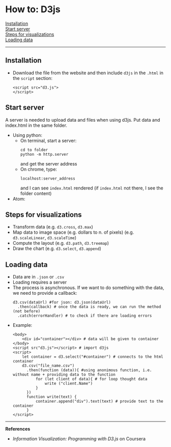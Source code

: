 # How to: D3js

[Installation](#Installation)  
[Start server](#Start-server)  
[Steps for visualizations](#Steps-for-visualizations)  
[Loading data](#Loading-data)

--- 

## Installation  
- Download the file from the website and then include `d3js` in the `.html` in the `script` section:  
  ```
  <script src="d3.js">  
  </script>
  ```  
  
## Start server  
A server is needed to upload data and files when using d3js. Put data and index.html in the same folder.  
- Using python:   
  - On terminal, start a server: 
    ```
    cd to folder  
    python -m http.server 
    ```  
    and get the server address 
  - On chrome, type:  
    ```
    localhost:server_address
    ```  
    and I can see `index.html` rendered (if `index.html` not there, I see the folder content)  
- Atom: 

## Steps for visualizations  
- Transform data  (e.g. `d3.cross`, `d3.max`)
- Map data to image space (e.g. dollars to n. of pixels)  (e.g. `d3.scaleLinear`, `d3.scaleTime`)
- Compute the layout  (e.g. `d3.path`, `d3.treemap`)
- Draw the chart (e.g. `d3.select`, `d3.append`)

## Loading data  
- Data are in `.json` or `.csv` 
- Loading requires a server
- The process is asynchronous. If we want to do something with the data, we need to provide a callback:  
   ```
   d3.csv(dataUrl) #for json: d3.json(dataUrl)
     .then(callback) # once the data is ready, we can run the method (not before)
     .catch(errorHandler) # to check if there are loading errors
   ```  
 - Example:  
   ```
   <body>
       <div id="container"></div> # data will be given to container 
   </body>
   <script src"d3.js"></script> # import d3js 
   <script>
       let container = d3.select("#container") # connects to the html container  
       d3.csv("file_name.csv")
         .then(function (data)){ #using anonimous function, i.e. without name + providing data to the function
             for (let client of data){ # for loop thought data
                 write ("client.Name")
             }
         })  
         function write(text) {
             container.append("div").text(text) # provide text to the container
         }
   </script> 
   
   ```

---

**References**  
- *Information Visualization: Programming with D3.js* on Coursera  
 
